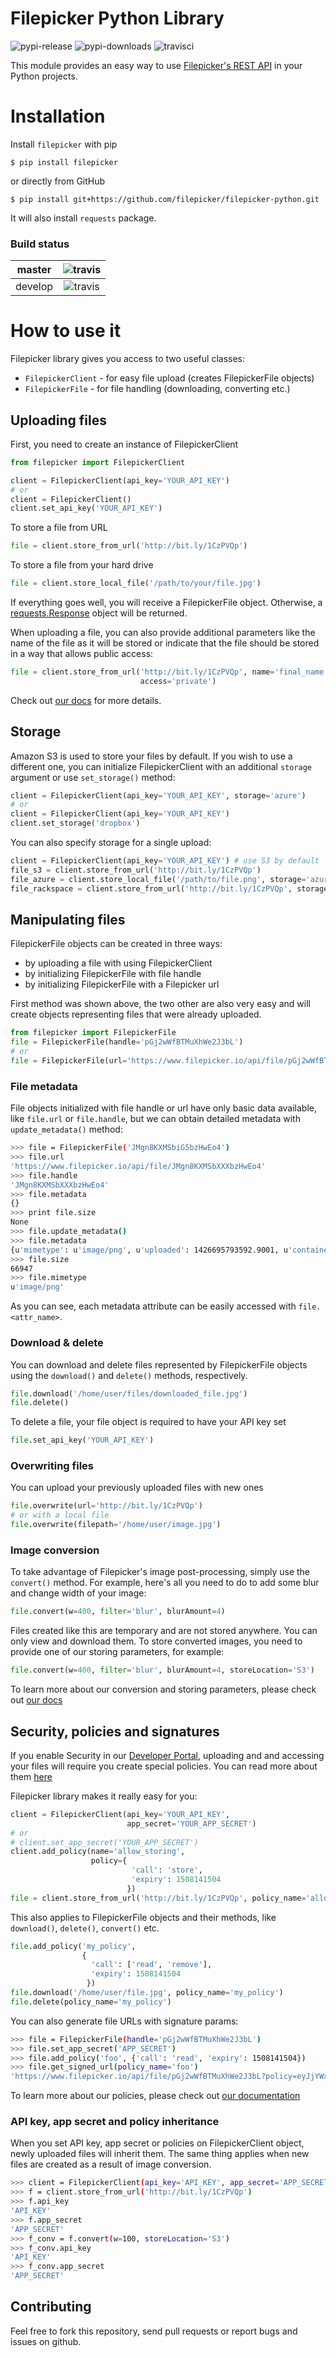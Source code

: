 Filepicker Python Library
===================

![pypi-release](http://img.shields.io/pypi/v/filepicker.svg)
![pypi-downloads](http://img.shields.io/pypi/dm/filepicker.svg)
![travisci](https://api.travis-ci.org/filepicker/filepicker-python.svg?branch=master)

This module provides an easy way to use [Filepicker's REST API](https://www.filepicker.com/documentation/file_ingestion/rest_api/retrieving) in your Python projects.

# Installation

Install ``filepicker`` with pip

    $ pip install filepicker

or directly from GitHub

    $ pip install git+https://github.com/filepicker/filepicker-python.git

It will also install `requests` package.

### Build status

| master  | ![travis](https://api.travis-ci.org/filepicker/filepicker-python.svg?branch=master)  |
|---|:---:|
| develop | ![travis](https://api.travis-ci.org/filepicker/filepicker-python.svg?branch=develop) |

# How to use it
Filepicker library gives you access to two useful classes:

* `FilepickerClient` - for easy file upload (creates FilepickerFile objects)
* `FilepickerFile` - for file handling (downloading, converting etc.)

## Uploading files
First, you need to create an instance of FilepickerClient

```python
from filepicker import FilepickerClient

client = FilepickerClient(api_key='YOUR_API_KEY')
# or
client = FilepickerClient()
client.set_api_key('YOUR_API_KEY')
```

To store a file from URL

```python
file = client.store_from_url('http://bit.ly/1CzPVQp')
```

To store a file from your hard drive

```python
file = client.store_local_file('/path/to/your/file.jpg')
```

If everything goes well, you will receive a FilepickerFile object. Otherwise, a [requests.Response](http://docs.python-requests.org/en/latest/api/#requests.Response) object will be returned.

When uploading a file, you can also provide additional parameters like the name of the file as it will be stored or indicate that the file should be stored in a way that allows public access:

```python
file = client.store_from_url('http://bit.ly/1CzPVQp', name='final_name.jpg',
                             access='private')
```

Check out [our docs](https://www.filepicker.com/documentation/file_ingestion/rest_api/storing) for more details.

## Storage
Amazon S3 is used to store your files by default. If you wish to use a different one, you can initialize FilepickerClient with an additional `storage` argument or use `set_storage()` method:

```python
client = FilepickerClient(api_key='YOUR_API_KEY', storage='azure')
# or
client = FilepickerClient(api_key='YOUR_API_KEY')
client.set_storage('dropbox')
```

You can also specify storage for a single upload:

```python
client = FilepickerClient(api_key='YOUR_API_KEY') # use S3 by default
file_s3 = client.store_from_url('http://bit.ly/1CzPVQp')
file_azure = client.store_local_file('/path/to/file.png', storage='azure')
file_rackspace = client.store_from_url('http://bit.ly/1CzPVQp', storage='rackspace')
```

## Manipulating files

FilepickerFile objects can be created in three ways:

 - by uploading a file with using FilepickerClient
 - by initializing FilepickerFile with file handle
 - by initializing FilepickerFile with a Filepicker url

First method was shown above, the two other are also very easy and will create objects representing files that were already uploaded.

```python
from filepicker import FilepickerFile
file = FilepickerFile(handle='pGj2wWfBTMuXhWe2J3bL')
# or
file = FilepickerFile(url='https://www.filepicker.io/api/file/pGj2wWfBTMuXhWe2J3bL')
```

### File metadata

File objects initialized with file handle or url have only basic data available, like `file.url` or `file.handle`, but we can obtain detailed metadata with `update_metadata()` method:

```bash
>>> file = FilepickerFile('JMgn8KXMSbiG5bzHwEo4')
>>> file.url
'https://www.filepicker.io/api/file/JMgn8KXMSbXXXbzHwEo4'
>>> file.handle
'JMgn8KXMSbXXXbzHwEo4'
>>> file.metadata
{}
>>> print file.size
None
>>> file.update_metadata()
>>> file.metadata
{u'mimetype': u'image/png', u'uploaded': 1426695793592.9001, u'container': None, u'size': 66947, u'writeable': True, u'height': None, u'width': None, u'location': None, u'key': None, u'path': None, u'filename': 'image.png', u'md5': u'ec246f496a4be6ea32f72bc127e4f152'}
>>> file.size
66947
>>> file.mimetype
u'image/png'
```

As you can see, each metadata attribute can be easily accessed with `file.<attr_name>`.

### Download & delete

You can download and delete files represented by FilepickerFile objects using the `download()` and `delete()` methods, respectively.

```python
file.download('/home/user/files/downloaded_file.jpg')
file.delete()
```

To delete a file, your file object is required to have your API key set

```python
file.set_api_key('YOUR_API_KEY')
```

### Overwriting files

You can upload your previously uploaded files with new ones

```python
file.overwrite(url='http://bit.ly/1CzPVQp')
# or with a local file
file.overwrite(filepath='/home/user/image.jpg')
```

### Image conversion

To take advantage of Filepicker's image post-processing, simply use the `convert()` method.
For example, here's all you need to do to add some blur and change width of your image:

```python
file.convert(w=400, filter='blur', blurAmount=4)
```

Files created like this are temporary and are not stored anywhere. You can only view and download them.
To store converted images, you need to provide one of our storing parameters, for example:

```python
file.convert(w=400, filter='blur', blurAmount=4, storeLocation='S3')
```

To learn more about our conversion and storing parameters, please check out [our docs](https://www.filepicker.com/documentation/file_processing/image_conversion/image)

## Security, policies and signatures

If you enable Security in our [Developer Portal](https://developers.filepicker.com/login/), uploading
and and accessing your files will require you create special policies. You can read more about them [here](https://www.filepicker.com/documentation/security)

Filepicker library makes it really easy for you:

```python
client = FilepickerClient(api_key='YOUR_API_KEY',
                          app_secret='YOUR_APP_SECRET')
# or
# client.set_app_secret('YOUR_APP_SECRET')
client.add_policy(name='allow_storing',
                  policy={
                           'call': 'store',
                           'expiry': 1508141504
                          })
file = client.store_from_url('http://bit.ly/1CzPVQp', policy_name='allow_storing')

```

This also applies to FilepickerFile objects and their methods, like `download()`, `delete()`, `convert()` etc.

```python
file.add_policy('my_policy',
                {
                  'call': ['read', 'remove'],
                  'expiry': 1508141504
                 })
file.download('/home/user/file.jpg', policy_name='my_policy')
file.delete(policy_name='my_policy')
```

You can also generate file URLs with signature params:

```bash
>>> file = FilepickerFile(handle='pGj2wWfBTMuXhWe2J3bL')
>>> file.set_app_secret('APP_SECRET')
>>> file.add_policy('foo', {'call': 'read', 'expiry': 1508141504})
>>> file.get_signed_url(policy_name='foo')
'https://www.filepicker.io/api/file/pGj2wWfBTMuXhWe2J3bL?policy=eyJjYWxsIjogInJlYWQiLCAi&signature=6e493a379a2d00567162436b8ab11eb51ea259'
```

To learn more about our policies, please check out [our documentation](https://www.filepicker.com/documentation/file_processing/image_conversion/image)

### API key, app secret and policy inheritance

When you set API key, app secret or policies on FilepickerClient object, newly uploaded files will inherit them.
The same thing applies when new files are created as a result of image conversion.

```bash
>>> client = FilepickerClient(api_key='API_KEY', app_secret='APP_SECRET')
>>> f = client.store_from_url('http://bit.ly/1CzPVQp')
>>> f.api_key
'API_KEY'
>>> f.app_secret
'APP_SECRET'
>>> f_conv = f.convert(w=100, storeLocation='S3')
>>> f_conv.api_key
'API_KEY'
>>> f_conv.app_secret
'APP_SECRET'
```


## Contributing

Feel free to fork this repository, send pull requests or report bugs and issues on github.
